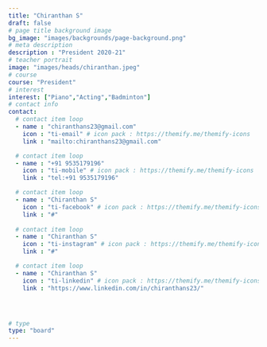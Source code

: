 ```yaml
---
title: "Chiranthan S"
draft: false
# page title background image
bg_image: "images/backgrounds/page-background.png"
# meta description
description : "President 2020-21"
# teacher portrait
image: "images/heads/chiranthan.jpeg"
# course
course: "President"
# interest
interest: ["Piano","Acting","Badminton"]
# contact info
contact:
  # contact item loop
  - name : "chiranthans23@gmail.com"
    icon : "ti-email" # icon pack : https://themify.me/themify-icons
    link : "mailto:chiranthans23@gmail.com"

  # contact item loop
  - name : "+91 9535179196"
    icon : "ti-mobile" # icon pack : https://themify.me/themify-icons
    link : "tel:+91 9535179196"

  # contact item loop
  - name : "Chiranthan S"
    icon : "ti-facebook" # icon pack : https://themify.me/themify-icons
    link : "#"
  
  # contact item loop
  - name : "Chiranthan S"
    icon : "ti-instagram" # icon pack : https://themify.me/themify-icons
    link : "#"

  # contact item loop
  - name : "Chiranthan S"
    icon : "ti-linkedin" # icon pack : https://themify.me/themify-icons
    link : "https://www.linkedin.com/in/chiranthans23/"




# type
type: "board"
---
```

